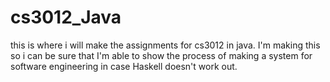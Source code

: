 # cs3012_Java
this is where i will make the assignments for cs3012 in java.
I'm making this so i can be sure that I'm able to show the process of making a system for software engineering in case Haskell doesn't work out.
